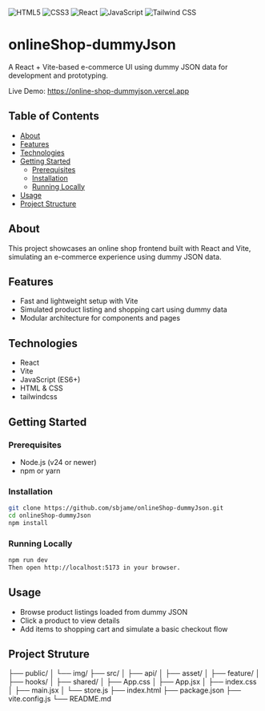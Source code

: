 ![HTML5](https://img.shields.io/badge/HTML5-E34F26?style=for-the-badge&logo=html5&logoColor=white)
![CSS3](https://img.shields.io/badge/CSS3-1572B6?style=for-the-badge&logo=css3&logoColor=white)
![React](https://img.shields.io/badge/React-61DAFB?style=for-the-badge&logo=react&logoColor=white)
![JavaScript](https://img.shields.io/badge/JavaScript-F7DF1E?style=for-the-badge&logo=javascript&logoColor=black)
![Tailwind CSS](https://img.shields.io/badge/TailwindCSS-06B6D4?style=for-the-badge&logo=tailwind-css&logoColor=white)

# onlineShop‑dummyJson

A React + Vite-based e-commerce UI using dummy JSON data for development and prototyping.

Live Demo: https://online-shop-dummyjson.vercel.app

## Table of Contents
- [About](#about)
- [Features](#features)
- [Technologies](#technologies)
- [Getting Started](#getting-started)
  - [Prerequisites](#prerequisites)
  - [Installation](#installation)
  - [Running Locally](#running-locally)
- [Usage](#usage)
- [Project Structure](#project-structure)

## About
This project showcases an online shop frontend built with React and Vite, simulating an e-commerce experience using dummy JSON data.

## Features
- Fast and lightweight setup with Vite
- Simulated product listing and shopping cart using dummy data
- Modular architecture for components and pages

## Technologies
- React
- Vite
- JavaScript (ES6+)
- HTML & CSS
- tailwindcss

## Getting Started

### Prerequisites
- Node.js (v24 or newer)
- npm or yarn

### Installation
```bash
git clone https://github.com/sbjame/onlineShop-dummyJson.git
cd onlineShop-dummyJson
npm install
```
### Running Locally
```bash
npm run dev
Then open http://localhost:5173 in your browser.
```

## Usage
- Browse product listings loaded from dummy JSON
- Click a product to view details
- Add items to shopping cart and simulate a basic checkout flow

## Project Struture
├── public/
│   └── img/
├── src/
│   ├── api/
│   ├── asset/
│   ├── feature/
│   ├── hooks/
│   ├── shared/
│   ├── App.css
│   ├── App.jsx
│   ├── index.css
│   ├── main.jsx
│   └── store.js
├── index.html
├── package.json
├── vite.config.js
└── README.md
